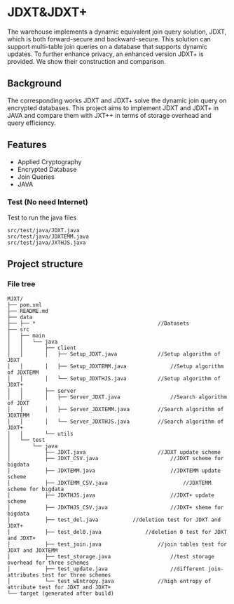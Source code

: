 # JDXT&JDXT+

The warehouse implements a dynamic equivalent join query solution, JDXT, which is both forward-secure and backward-secure. This solution can support multi-table join queries on a database that supports dynamic updates. To further enhance privacy, an enhanced version JDXT+ is provided. We show their construction and comparison.

## Background

The corresponding works JDXT and JDXT+ solve the dynamic join query on encrypted databases. This project aims to implement JDXT and JDXT+ in JAVA and compare them with JXT++ in terms of storage overhead and query efficiency.

## Features

- Applied Cryptography
- Encrypted Database
- Join Queries
- JAVA

### Test (No need Internet)

Test to run the java files

```
src/test/java/JDXT.java
src/test/java/JDXTEMM.java
src/test/java/JXTHJS.java
```

## Project structure

### File tree

```
MJXT/
├── pom.xml
├── README.md
├── data																								
├──	├── *										//Datasets
├── src
│   ├── main
│   │   └── java
│   │       ├── client																	
│   │       │   ├── Setup_JDXT.java				//Setup algorithm of JDXT
│   │       │   ├── Setup_JDXTEMM.java				//Setup algorithm of JDXTEMM
│   │       │   └── Setup_JDXTHJS.java			//Setup algorithm of JDXT+
│   │       ├── server
│   │       │   ├── Server_JDXT.java				//Search algorithm of JDXT
│   │       │   ├── Server_JDXTEMM.java			//Search algorithm of JDXTEMM
│   │       │   └── Server_JDXTHJS.java			//Search algorithm of JDXT+
│   │       └── utils
│   └── test
│       └── java
│           ├── JDXT.java						//JDXT update scheme
│           ├── JDXT_CSV.java						//JDXT scheme for bigdata
│           ├── JDXTEMM.java						//JDXTEMM update scheme
│           ├── JDXTEMM_CSV.java						//JDXTEMM scheme for bigdata
│           ├── JDXTHJS.java						//JDXT+ update scheme
│           ├── JDXTHJS_CSV.java					//JDXT+ sheme for bigdata
│           ├── test_del.java			//deletion test for JDXT and JDXT+
│           ├── test_del0.java				//deletion 0 test for JDXT and JDXT+
│           ├── test_join.java					//join tables test for JDXT and JDXTEMM
│           ├── test_storage.java					//test storage overhead for three schemes
│           ├── test_update.java					//different join-attributes test for three schemes 
│           └── test_wEntropy.java				//high entropy of attribute test for JDXT and JDXT+
└── target (generated after build)
```